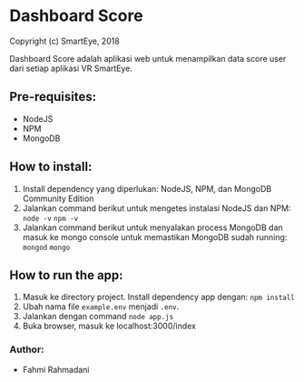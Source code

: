 # Dashboard Score
Copyright (c) SmartEye, 2018

Dashboard Score adalah aplikasi web untuk menampilkan data score user dari setiap aplikasi VR SmartEye.

## Pre-requisites:
- NodeJS
- NPM
- MongoDB

## How to install:
1. Install dependency yang diperlukan: NodeJS, NPM, dan MongoDB Community Edition
2. Jalankan command berikut untuk mengetes instalasi NodeJS dan NPM:
`node -v`
`npm -v`
3. Jalankan command berikut untuk menyalakan process MongoDB dan masuk ke mongo console untuk memastikan MongoDB sudah running:
`mongod`
`mongo`


## How to run the app:
1. Masuk ke directory project. Install dependency app dengan:
`npm install`
2. Ubah nama file `example.env` menjadi `.env`.
3. Jalankan dengan command `node app.js`
4. Buka browser, masuk ke localhost:3000/index

### Author:
- Fahmi Rahmadani

